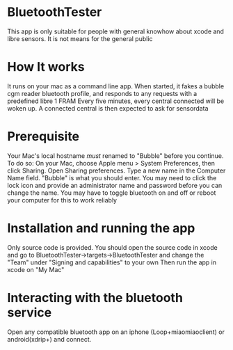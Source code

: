 # BluetoothTester
This app is only suitable for people with general knowhow about xcode and libre sensors. It is not means for the general public

# How It works
It runs on your mac as a command line app. 
When started, it fakes a bubble cgm reader bluetooth profile, and responds to any requests with a predefined libre 1 FRAM
Every five minutes, every central connected will be woken up. A connected central is then expected to ask for sensordata 

# Prerequisite
Your Mac's local hostname *must* renamed to "Bubble" before you continue. To do so:
On your Mac, choose Apple menu > System Preferences, then click Sharing. Open Sharing preferences.
Type a new name in the Computer Name field. "Bubble" is what you should enter. You may need to click the lock icon and provide an administrator name and password before you can change the name.
You may have to toggle bluetooth on and off or reboot your computer for this to work reliably

# Installation and running the app
Only source code is provided. You should open the source code in xcode and go to BluetoothTester->targets->BluetoothTester and change the "Team" under "Signing and capabilities" to your own
Then run the app in xcode on "My Mac"

# Interacting with the bluetooth service
Open any compatible bluetooth app on an iphone (Loop+miaomiaoclient) or android(xdrip+) and connect. 
